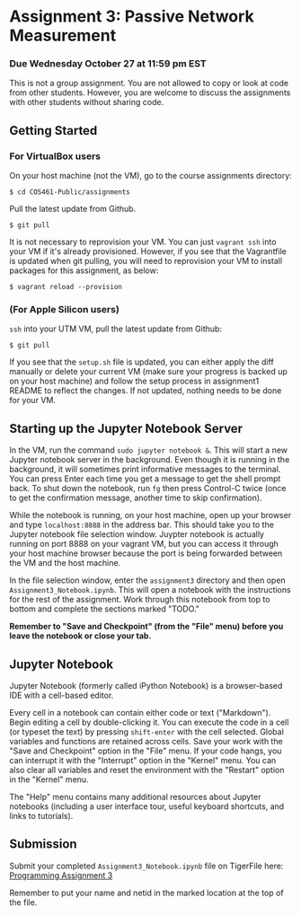 # Assignment 3: Passive Network Measurement

### Due Wednesday October 27 at 11:59 pm EST

This is not a group assignment. You are not allowed to copy or look at code
from other students. However, you are welcome to discuss the assignments with
other students without sharing code.

## Getting Started

### For VirtualBox users

On your host machine (not the VM), go to the course assignments directory:

```
$ cd COS461-Public/assignments
```
 Pull the latest update from Github.
```
$ git pull
```

It is not necessary to reprovision your VM. You can just `vagrant ssh` into 
your VM if it's already provisioned. However, if you see that the Vagrantfile 
is updated when git pulling, you will need to reprovision your VM to install 
packages for this assignment, as below:
```
$ vagrant reload --provision
```

### (For Apple Silicon users)

`ssh` into your UTM VM, pull the latest update from Github:
```
$ git pull
```

If you see that the `setup.sh` file is updated, you can either apply the diff 
manually or delete your current VM (make sure your progress is backed up on 
your host machine) and follow the setup process in assignment1 README to 
reflect the changes. If not updated, nothing needs to be done for your VM.

## Starting up the Jupyter Notebook Server

In the VM, run the command `sudo jupyter notebook &`. This will
start a new Jupyter notebook server in the background. Even though it is
running in the background, it will sometimes print informative messages to the
terminal. You can press Enter each time you get a message to get the shell
prompt back. To shut down the notebook, run `fg` then press Control-C twice
(once to get the confirmation message, another time to skip confirmation).

While the notebook is running, on your host machine, open up your browser and
type `localhost:8888` in the address bar. This should take you to the Jupyter
notebook file selection window.  Juypter notebook is actually running on port
8888 on your vagrant VM, but you can access it through your host machine
browser because the port is being forwarded between the VM and the host
machine. 

In the file selection window, enter the `assignment3` directory and then open
`Assignment3_Notebook.ipynb`. This will open a notebook with the instructions
for the rest of the assignment.  Work through this notebook from top to bottom
and complete the sections marked "TODO."

**Remember to "Save and Checkpoint" (from the "File" menu) before you leave the
notebook or close your tab.**  

## Jupyter Notebook

Jupyter Notebook (formerly called iPython Notebook) is a browser-based IDE with
a cell-based editor.

Every cell in a notebook can contain either code or text ("Markdown"). Begin
editing a cell by double-clicking it. You can execute the code in a cell (or
typeset the text) by pressing `shift-enter` with the cell selected.  Global
variables and functions are retained across cells. Save your work with the
"Save and Checkpoint" option in the "File" menu. If your code hangs, you can
interrupt it with the "Interrupt" option in the "Kernel" menu.  You can also
clear all variables and reset the environment with the "Restart" option in the
"Kernel" menu.

The "Help" menu contains many additional resources about Jupyter notebooks
(including a user interface tour, useful keyboard shortcuts, and links to
tutorials).

## Submission

Submit your completed `Assignment3_Notebook.ipynb` file on TigerFile here: 
[Programming Assignment 3](https://tigerfile.cs.princeton.edu/COS461_F2021/Programming_Assignment_3)

Remember to put your name and netid in the marked location at the top of the
file.
